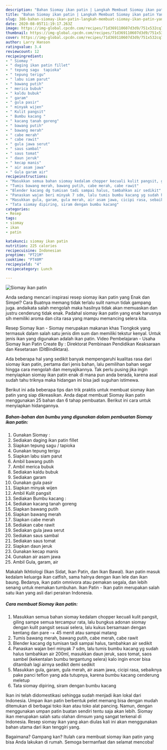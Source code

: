 ```yaml
---
description: "Bahan Siomay ikan patin | Langkah Membuat Siomay ikan patin Yang Bisa Manjain Lidah"
title: "Bahan Siomay ikan patin | Langkah Membuat Siomay ikan patin Yang Bisa Manjain Lidah"
slug: 386-bahan-siomay-ikan-patin-langkah-membuat-siomay-ikan-patin-yang-bisa-manjain-lidah
date: 2020-08-05T11:19:17.263Z
image: https://img-global.cpcdn.com/recipes/71d369110607d3d9/751x532cq70/siomay-ikan-patin-foto-resep-utama.jpg
thumbnail: https://img-global.cpcdn.com/recipes/71d369110607d3d9/751x532cq70/siomay-ikan-patin-foto-resep-utama.jpg
cover: https://img-global.cpcdn.com/recipes/71d369110607d3d9/751x532cq70/siomay-ikan-patin-foto-resep-utama.jpg
author: Larry Hanson
ratingvalue: 3.4
reviewcount: 12
recipeingredient:
- " Siomay "
- " daging ikan patin fillet"
- " tepung sagu  tapioka"
- " tepung terigu"
- " labu siam parut"
- " bawang putih"
- " merica bubuk"
- " kaldu bubuk"
- " garam"
- " gula pasir"
- " minyak wijen"
- " Kulit pangsit"
- " Bumbu kacang "
- " kacang tanah goreng"
- " bawang putih"
- " bawang merah"
- " cabe merah"
- " cabe rawit"
- " gula jawa serut"
- " saus sambal"
- " saus tomat"
- " daun jeruk"
- " kecap manis"
- " air asam jawa"
- " Gula garam air"
recipeinstructions:
- "Masukkan semua bahan siomay kedalam chopper kecuali kulit pangsit, giling sampe semua tercampur rata, lalu bungkus adonan siomay dengan kulit pangsit sesuai selera, lalu kukus bersamaan dengan kentang dan pare -+ 45 menit atau sampai matang"
- "Tumis bawang merah, bawang putih, cabe merah, cabe rawit"
- "Blender kacang dg tumisan tadi sampai halus, tambahkan air sedikit"
- "Panaskan wajan beri minyak 7 sdm, lalu tumis bumbu kacang yg sudah halus tambahkan air 200ml, masukkan daun jeruk, saos tomat, saos sambel (kekentalan bumbu tergantung selera) kalo ingin encer bisa ditambah lagi airnya sedikit demi sedikit"
- "Masukkan gula, garam, gula merah, air asam jawa, cicipi rasa, sebaiknya pake panci teflon yang ada tutupnya, karena bumbu kacang cenderung meletup"
- "Tata siomay dipiring, siram dengan bumbu kacang"
categories:
- Resep
tags:
- siomay
- ikan
- patin

katakunci: siomay ikan patin 
nutrition: 225 calories
recipecuisine: Indonesian
preptime: "PT21M"
cooktime: "PT40M"
recipeyield: "4"
recipecategory: Lunch

---
```



![Siomay ikan patin](https://img-global.cpcdn.com/recipes/71d369110607d3d9/751x532cq70/siomay-ikan-patin-foto-resep-utama.jpg)

Anda sedang mencari inspirasi resep siomay ikan patin yang Enak dan Simpel? Cara Buatnya memang tidak terlalu sulit namun tidak gampang juga. andaikata salah mengolah maka hasilnya tidak akan memuaskan dan justru cenderung tidak enak. Padahal siomay ikan patin yang enak harusnya sih memiliki aroma dan cita rasa yang mampu memancing selera kita.

Resep Siomay Ikan - Siomay merupakan makanan khas Tiongkok yang termasuk dalam salah satu jenis dim sum dan memiliki tekstur kenyal. Untuk jenis ikan yang digunakan adalah ikan patin. Video Pembelajaran - Usaha Siomay Ikan Patin Create By : Direktorat Pembinaan Pendidikan Keaksaraan dan Kesetaraan (DitBindiktara).

Ada beberapa hal yang sedikit banyak mempengaruhi kualitas rasa dari siomay ikan patin, pertama dari jenis bahan, lalu pemilihan bahan segar hingga cara mengolah dan menyajikannya. Tak perlu pusing jika ingin menyiapkan siomay ikan patin enak di mana pun anda berada, karena asal sudah tahu triknya maka hidangan ini bisa jadi suguhan istimewa.


Berikut ini ada beberapa tips dan trik praktis untuk membuat siomay ikan patin yang siap dikreasikan. Anda dapat membuat Siomay ikan patin menggunakan 25 bahan dan 6 tahap pembuatan. Berikut ini cara untuk menyiapkan hidangannya.

<!--inarticleads1-->

##### Bahan-bahan dan bumbu yang digunakan dalam pembuatan Siomay ikan patin:

1. Gunakan  Siomay :
1. Sediakan  daging ikan patin fillet
1. Siapkan  tepung sagu / tapioka
1. Gunakan  tepung terigu
1. Siapkan  labu siam parut
1. Ambil  bawang putih
1. Ambil  merica bubuk
1. Sediakan  kaldu bubuk
1. Sediakan  garam
1. Gunakan  gula pasir
1. Siapkan  minyak wijen
1. Ambil  Kulit pangsit
1. Sediakan  Bumbu kacang :
1. Sediakan  kacang tanah goreng
1. Siapkan  bawang putih
1. Siapkan  bawang merah
1. Siapkan  cabe merah
1. Sediakan  cabe rawit
1. Sediakan  gula jawa serut
1. Sediakan  saus sambal
1. Sediakan  saus tomat
1. Siapkan  daun jeruk
1. Gunakan  kecap manis
1. Gunakan  air asam jawa
1. Ambil  Gula, garam, air


Makalah Ikhtiologi (Ikan Sidat, Ikan Patin, dan Ikan Bawal). Ikan patin masuk kedalam keluarga ikan catfish, sama halnya dengan ikan lele dan ikan baung. Bedanya, ikan patin omnivora atau pemakan segala, dan lebih senang untuk memakan tumbuhan. Ikan Patin - Ikan patin merupakan salah satu ikan yang asli dari perairan Indonesia. 

<!--inarticleads2-->

##### Cara membuat Siomay ikan patin:

1. Masukkan semua bahan siomay kedalam chopper kecuali kulit pangsit, giling sampe semua tercampur rata, lalu bungkus adonan siomay dengan kulit pangsit sesuai selera, lalu kukus bersamaan dengan kentang dan pare -+ 45 menit atau sampai matang
1. Tumis bawang merah, bawang putih, cabe merah, cabe rawit
1. Blender kacang dg tumisan tadi sampai halus, tambahkan air sedikit
1. Panaskan wajan beri minyak 7 sdm, lalu tumis bumbu kacang yg sudah halus tambahkan air 200ml, masukkan daun jeruk, saos tomat, saos sambel (kekentalan bumbu tergantung selera) kalo ingin encer bisa ditambah lagi airnya sedikit demi sedikit
1. Masukkan gula, garam, gula merah, air asam jawa, cicipi rasa, sebaiknya pake panci teflon yang ada tutupnya, karena bumbu kacang cenderung meletup
1. Tata siomay dipiring, siram dengan bumbu kacang


Ikan ini telah didomestikasi sehingga sudah menjadi ikan lokal dari Indonesia. Umpan ikan patin berbentuk pelet memang bisa dengan mudah ditemukan di berbagai toko ikan atau toko alat pancing. Namun, dengan menggunakan umpan patin buatan sendiri tentu saja akan lebih. Siomay ikan merupakan salah satu olahan dimsum yang sangat terkenal di Indonesia. Resep siomay ikan yang akan diulas kali ini akan menggunakan bahan utama dari ikan tenggiri yang. 

Bagaimana? Gampang kan? Itulah cara membuat siomay ikan patin yang bisa Anda lakukan di rumah. Semoga bermanfaat dan selamat mencoba!
